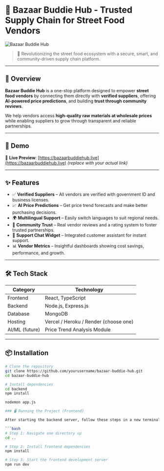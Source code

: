 # 🛒 Bazaar Buddie Hub - Trusted Supply Chain for Street Food Vendors

![Bazaar Buddie Hub](./assets/banner.png)

> 🚀 Revolutionizing the street food ecosystem with a secure, smart, and community-driven supply chain platform.

---

## 📌 Overview

**Bazaar Buddie Hub** is a one-stop platform designed to empower **street food vendors** by connecting them directly with **verified suppliers**, offering **AI-powered price predictions**, and building **trust through community reviews**.

We help vendors access **high-quality raw materials at wholesale prices** while enabling suppliers to grow through transparent and reliable partnerships.

---

## 📸 Demo

🔗 **Live Preview**: [https://bazaarbuddiehub.live](https://bazaarbuddiehub.live) *(replace with your actual link)* 

---

## ✨ Features

- ✅ **Verified Suppliers** – All vendors are verified with government ID and business licenses.
- 📈 **AI Price Predictions** – Get price trend forecasts and make better purchasing decisions.
- 🌍 **Multilingual Support** – Easily switch languages to suit regional needs.
- 🤝 **Community Trust** – Real vendor reviews and a rating system to foster trusted partnerships.
- 💬 **Support Chat Widget** – Integrated customer assistant for instant support.
- 📊 **Vendor Metrics** – Insightful dashboards showing cost savings, performance, and growth.

---

## 🛠️ Tech Stack

| Category     | Technology            |
|--------------|------------------------|
| Frontend     | React, TypeScript |
| Backend      | Node.js, Express.js|
| Database     | MongoDB                |
| Hosting      | Vercel / Heroku / Render (choose one) |
| AI/ML (future) | Price Trend Analysis Module |

---

## 📦 Installation

```bash
# Clone the repository
git clone https://github.com/yourusername/bazaar-buddie-hub.git
cd bazaar-buddie-hub

# Install dependencies
cd backend
npm install

nodemon app.js

### 🖥️ Running the Project (Frontend)

After starting the backend server, follow these steps in a new terminal window:

```bash
# Step 1: Navigate one directory up
cd ..

# Step 2: Install frontend dependencies
npm install

# Step 3: Start the frontend development server
npm run dev



